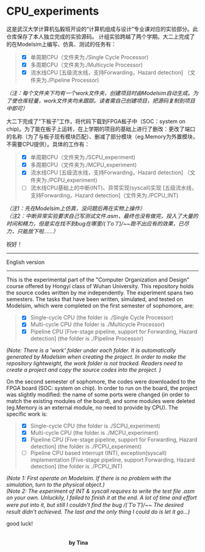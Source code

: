
# CPU_experiments
这是武汉大学计算机弘毅班开设的“计算机组成与设计”专业课对应的实验部分。此仓库保存了本人独立完成的实验源码。
计组实验跨越了两个学期。大二上完成了的在Modelsim上编写、仿真、测试的任务有：
> - [x]  单周期CPU（文件夹为./Single Cycle Processor)
> - [x]  多周期CPU（文件夹为./Multicycle Processor)
> - [x]  流水线CPU [五级流水线，支持Forwarding，Hazard detection]
（文件夹为./Pipeline Processor)

*（注：每个文件夹下均有一个work文件夹，创建项目时由Modelsim自动生成。为了使仓库轻量，work文件夹均未跟踪。读者需自己创建项目，把源码复制到项目中即可）*

大二下完成了“下板子”工作，将代码下载到FPGA板子中（SOC：system on chip)。为了能在板子上运转，在上学期的项目的基础上进行了删改：更改了端口的名称（为了与板子现有模块匹配）、删减了部分模块（eg.Memory为外置模块，不需要CPU提供）。具体的工作有：
> - [x]  单周期CPU（文件夹为./SCPU_experiment)
> - [x]  多周期CPU（文件夹为./MCPU_experiment)
> - [x]  流水线CPU [五级流水线，支持Forwarding，Hazard detection]
（文件夹为./PCPU_experiment)
> - [ ]  流水线CPU基础上的中断(INT)、异常实现(syscall)实现
[五级流水线，支持Forwarding，Hazard detection]（文件夹为./PCPU_INT)

*（注1：先在Modelsim上仿真，没问题后再在实物上操作）  
（注2：中断异常实验要求自己写测试文件.asm，最终也没有做完，投入了大量的时间和精力，但是实在找不到bug在哪里/(ㄒoㄒ)/~~跑不出应有的效果，已尽力，只能放下啦……）*

祝好！　　



----------
English version

----------
This is the experimental part of the "Computer Organization and Design" course offered by Hongyi class of Wuhan University. This repository holds the source codes written by me independently.
The experiment spans two semesters. The tasks that have been written, simulated, and tested on Modelsim, which were completed on the first semester of sophomore, are:
> - [x] Single-cycle CPU (the folder is ./Single Cycle Processor)
> - [x] Multi-cycle CPU (the folder is ./Multicycle Processor)
> - [x] Pipeline CPU [Five-stage pipeline, support for Forwarding, Hazard detection]
(the folder is ./Pipeline Processor)

*(Note: There is a 'work' folder under each folder. It is automatically generated by Modelsim when creating the project. In order to make the repository lightweight, the work folder is not tracked. Readers need to create a project and copy the source codes into the project. )*

On the second semester of sophomore, the codes were downloaded to the FPGA board (SOC: system on chip). In order to run on the board, the project was  slightly modified: the name of some ports were changed (in order to match the existing modules of the board), and some modules were deleted (eg.Memory is an external module, no need to provide by CPU). The specific work is:
> - [x] Single-cycle CPU (the folder is ./SCPU_experiment)
> - [x] Multi-cycle CPU (the folder is ./MCPU_experiment)
> - [x] Pipeline CPU [Five-stage pipeline, support for Forwarding, Hazard detection]
(the folder is ./PCPU_experiment)
> - [ ] Pipeline CPU based interrupt (INT), exception(syscall) implementation
[Five-stage pipeline, support Forwarding, Hazard detection] (the folder is ./PCPU_INT)

*(Note 1: First operate on Modelsim. If there is no problem with the simulation, turn to the physical object.)  
(Note 2: The experiment of INT & syscall requires to write the test file .asm on your own. Unluckily, I failed to finish it at the end. A lot of time and effort were put into it, but still I couldn't find the bug /(ㄒoㄒ)/~~ The desired result didn't achieved. The last and the only thing I could do is let it go...)*

good luck!

&nbsp;&nbsp;&nbsp;&nbsp;&nbsp;&nbsp;&nbsp;&nbsp;&nbsp;&nbsp;&nbsp;&nbsp;&nbsp;&nbsp;&nbsp;&nbsp;&nbsp;&nbsp;&nbsp;&nbsp;&nbsp;&nbsp;&nbsp;&nbsp;&nbsp;&nbsp;&nbsp;&nbsp;&nbsp;&nbsp;&nbsp;&nbsp;&nbsp;&nbsp;&nbsp;&nbsp;&nbsp;&nbsp;&nbsp;&nbsp;&nbsp;&nbsp;&nbsp;&nbsp;&nbsp;&nbsp;&nbsp;&nbsp;&nbsp;&nbsp;&nbsp;&nbsp;&nbsp;&nbsp;&nbsp;&nbsp;&nbsp;&nbsp;&nbsp;&nbsp;&nbsp;&nbsp;&nbsp;&nbsp;&nbsp;&nbsp;&nbsp;&nbsp;&nbsp;&nbsp;&nbsp;&nbsp;&nbsp;&nbsp;&nbsp;&nbsp;&nbsp;&nbsp;&nbsp;&nbsp;&nbsp;&nbsp;&nbsp;&nbsp;&nbsp;&nbsp;&nbsp;&nbsp;&nbsp;&nbsp;&nbsp;&nbsp;&nbsp;&nbsp;&nbsp;&nbsp;&nbsp;&nbsp;&nbsp;&nbsp;&nbsp;&nbsp;&nbsp;&nbsp;&nbsp;&nbsp;&nbsp;&nbsp;&nbsp;&nbsp;&nbsp;&nbsp;&nbsp;&nbsp;&nbsp;&nbsp;&nbsp;&nbsp;&nbsp;&nbsp;&nbsp;&nbsp;&nbsp;&nbsp;&nbsp;&nbsp;&nbsp;&nbsp;&nbsp;&nbsp;&nbsp;&nbsp;&nbsp;&nbsp;&nbsp;&nbsp;&nbsp;&nbsp;&nbsp;&nbsp;&nbsp;&nbsp;&nbsp;&nbsp;&nbsp;&nbsp;&nbsp;&nbsp;&nbsp;&nbsp;&nbsp;&nbsp;&nbsp;&nbsp;&nbsp;&nbsp;&nbsp;&nbsp;&nbsp;&nbsp;&nbsp;&nbsp;&nbsp;&nbsp;&nbsp;&nbsp;　**by Tina**
